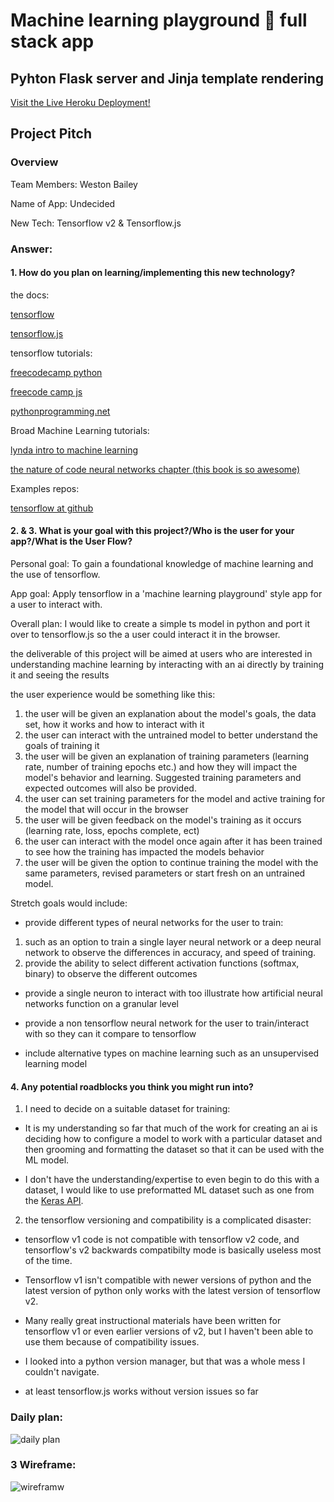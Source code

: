 # Machine learning playground 🤖 full stack app 
 
 ## Pyhton Flask server and Jinja template rendering

[Visit the Live Heroku Deployment!](https://machine-learning-playground.herokuapp.com/)

## Project Pitch

### Overview

Team Members: Weston Bailey

Name of App:  Undecided

New Tech: Tensorflow v2 & Tensorflow.js

### Answer: 

#### 1. How do you plan on learning/implementing this new technology?

the docs:

[tensorflow](https://www.tensorflow.org/api_docs/python/tf)

[tensorflow.js](https://js.tensorflow.org/api/latest/)

tensorflow tutorials:

[freecodecamp python](https://www.youtube.com/watch?v=tPYj3fFJGjk)

[freecode camp js](https://www.youtube.com/watch?v=EoYfa6mYOG4)

[pythonprogramming.net](https://pythonprogramming.net/machine-learning-tutorials/)

Broad Machine Learning tutorials:

[lynda intro to machine learning](https://www.linkedin.com/learning/artificial-intelligence-foundations-machine-learning/what-it-means-to-learn?u=56684793)

[the nature of code neural networks chapter (this book is so awesome)](https://natureofcode.com/book/chapter-10-neural-networks/)

Examples repos:

[tensorflow at github](https://github.com/tensorflow)

#### 2. & 3. What is your goal with this project?/Who is the user for your app?/What is the User Flow?

Personal goal: To gain a foundational knowledge of machine learning and the use of tensorflow.

App goal: Apply tensorflow in a 'machine learning playground' style app for a user to interact with. 

Overall plan: I would like to create a simple ts model in python and port it over to tensorflow.js so the a user could interact it in the browser.

the deliverable of this project will be aimed at users who are interested in understanding machine learning by interacting with an ai directly by training it and seeing the results

the user experience would be something like this: 
1. the user will be given an explanation about the model's goals, the data set, how it works and how to interact with it
2. the user can interact with the untrained model to better understand the goals of training it
3. the user will be given an explanation of training parameters (learning rate, number of training epochs etc.) and how they will impact the model's behavior and learning. Suggested training parameters and expected outcomes will also be provided. 
4. the user can set training parameters for the model and active training for the model that will occur in the browser
5. the user will be given feedback on the model's training as it occurs (learning rate, loss, epochs complete, ect)
6. the user can interact with the model once again after it has been trained to see how the training has impacted the models behavior
7. the user will be given the option to continue training the model with the same parameters, revised parameters or start fresh on an untrained model.

Stretch goals would include:

* provide different types of neural networks for the user to train: 
1. such as an option to train a single layer neural network or a deep neural network to observe the differences in accuracy, and speed of training. 
2. provide the ability to select different activation functions (softmax, binary) to observe the different outcomes

* provide a single neuron to interact with too illustrate how artificial neural networks function on a granular level

* provide a non tensorflow neural network for the user to train/interact with so they can it compare to tensorflow

* include alternative types on machine learning such as an unsupervised learning model

#### 4. Any potential roadblocks you think you might run into?

1. I need to decide on a suitable dataset for training:

* It is my understanding so far that much of the work for creating an ai is deciding how to configure a model to work with a particular dataset and then grooming and formatting the dataset so that it can be used with the ML model. 

* I don't have the understanding/expertise to even begin to do this with a dataset, I would like to use preformatted ML dataset such as one from the [Keras API](https://keras.io/api/datasets/). 

2. the tensorflow versioning and compatibility is a complicated disaster:

* tensorflow v1 code is not compatible with tensorflow v2 code, and tensorflow's v2 backwards compatibilty mode is basically useless most of the time. 
 
* Tensorflow v1 isn't compatible with newer versions of python and the latest version of python only works with the latest version of tensorflow v2. 

* Many really great instructional materials have been written for tensorflow v1 or even earlier versions of v2, but I haven't been able to use them because of compatibility issues. 

* I looked into a python version manager, but that was a whole mess I couldn't navigate.

* at least tensorflow.js works without version issues so far

### Daily plan:

![daily plan](./img/daily-plan.png)

### 3 Wireframe:

![wireframw](./img/wireframe.png)